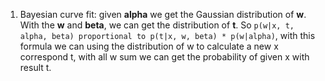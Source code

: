 1. Bayesian curve fit: given **alpha** we get the Gaussian distribution of **w**. With the **w** and **beta**, we can get the distribution of **t**. So `p(w|x, t, alpha, beta) proportional to p(t|x, w, beta) * p(w|alpha)`, with this formula we can using the distribution of w to calculate a new x correspond t, with all w sum we can get the probability of given x with result t.
